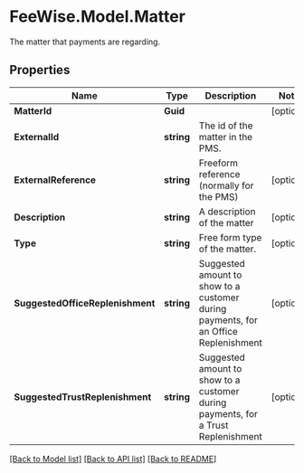 # FeeWise.Model.Matter
The matter that payments are regarding.

## Properties

Name | Type | Description | Notes
------------ | ------------- | ------------- | -------------
**MatterId** | **Guid** |  | [optional] 
**ExternalId** | **string** | The id of the matter in the PMS. | 
**ExternalReference** | **string** | Freeform reference (normally for the PMS) | [optional] 
**Description** | **string** | A description of the matter | [optional] 
**Type** | **string** | Free form type of the matter. | [optional] 
**SuggestedOfficeReplenishment** | **string** | Suggested amount to show to a customer during payments, for an Office Replenishment | [optional] 
**SuggestedTrustReplenishment** | **string** | Suggested amount to show to a customer during payments, for a Trust Replenishment | [optional] 

[[Back to Model list]](../README.md#documentation-for-models) [[Back to API list]](../README.md#documentation-for-api-endpoints) [[Back to README]](../README.md)

